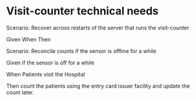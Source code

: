 # Visit-counter technical needs

Scenario: Recover across restarts of the server
that runs the visit-counter

  Given
  When
  Then

Scenario: Reconcile counts if the sensor is offline for a while

  Given if the sensor is off for a while

  When Patients visit the Hospital

  Then count the patients using the entry card issuer
  facility and update the count later.
